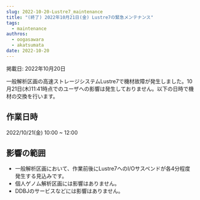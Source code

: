 ```yaml
---
slug: 2022-10-20-Lustre7_maintenance
title: "(終了) 2022年10月21日(金) Lustre7の緊急メンテナンス"
tags:
  - maintenance
authros:
  - oogasawara
  - akatsumata
date: 2022-10-20
---
```


掲載日: 2022年10月20日


一般解析区画の高速ストレージシステムLustre7で機材故障が発生しました。10月21日(木)11:41時点でのユーザへの影響は発生しておりません。以下の日時で機材の交換を行います。



## 作業日時

2022/10/21(金) 10:00 ~ 12:00

## 影響の範囲

- 一般解析区画において、作業前後にLustre7へのI/Oサスペンドが各4分程度発生する見込みです。
- 個人ゲノム解析区画には影響はありません。
- DDBJのサービスなどには影響はありません。


